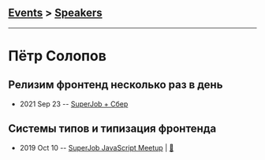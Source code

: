 ## [Events](../README.md) > [Speakers](../speakers.md)
---

# Пётр Солопов

## Релизим фронтенд несколько раз в день
- 2021 Sep 23 -- [SuperJob + Сбер](https://www.youtube.com/watch?v=LlcEyX6BWD4)    
## Системы типов и типизация фронтенда
- 2019 Oct 10 -- [SuperJob JavaScript Meetup](https://youtu.be/R03nQDKzLGo)  | [:notebook:](https://petersolopov.github.io/talks/2019.10.10-superjob-meetup/#/)  
